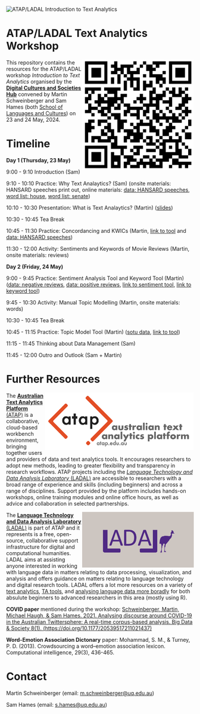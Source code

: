 ![ATAP/LADAL *Introduction to Text Analytics*](https://slcladal.github.io/images/uq1.jpg)


# ATAP/LADAL Text Analytics Workshop

<img align="right" width="300" src="https://github.com/MartinSchweinberger/TextAnalyticsWorkshop/blob/main/images/qr_ta_ws.png?raw=true">

This repository contains the resources for the ATAP/LADAL workshop *Introduction to Text Analytics* organised by the [**Digital Cultures and Societies Hub**](https://hass.uq.edu.au/Digital-Cultures-and-Societies) convened by Martin Schweinberger and Sam Hames (both [School of Languages and Cultures](https://languages-cultures.uq.edu.au/)) on 23 and 24 May, 2024.


# Timeline

**Day 1 (Thursday, 23 May)**

9:00 - 9:10 Introduction (Sam)

9:10 - 10:10 Practice: Why Text Analaytics? (Sam) (onsite materials: HANSARD speeches print out, online materials: [data: HANSARD speeches](https://github.com/MartinSchweinberger/TextAnalyticsWorkshop/raw/main/data/hansard_speeches.zip), [word list: house](https://github.com/MartinSchweinberger/TextAnalyticsWorkshop/raw/main/data/house.csv), [word list: senate](https://github.com/MartinSchweinberger/TextAnalyticsWorkshop/raw/main/data/senate.csv))

10:10 - 10:30 Presentation: What is Text Analaytics? (Martin) ([slides](https://github.com/MartinSchweinberger/TextAnalyticsWorkshop/raw/main/DCS_TextAnalytics.pdf))

10:30 - 10:45 Tea Break 

10:45 - 11:30 Practice: Concordancing and KWICs (Martin, [link to tool](https://binderhub.atap-binder.cloud.edu.au/v2/gh/SLCLADAL/interactive-notebooks-environment/main?urlpath=git-pull%3Frepo%3Dhttps%253A%252F%252Fgithub.com%252FSLCLADAL%252Finteractive-notebooks%26urlpath%3Dlab%252Ftree%252Finteractive-notebooks%252Fnotebooks%252Fkwictool.ipynb%26branch%3Dmain) and [data: HANSARD speeches](https://github.com/MartinSchweinberger/TextAnalyticsWorkshop/raw/main/data/hansard_speeches.zip))

11:30 - 12:00 Activity: Sentiments and Keywords of Movie Reviews (Martin, onsite materials: reviews) 

**Day 2 (Friday, 24 May)**

9:00 - 9:45 Practice: Sentiment Analysis Tool and Keyword Tool (Martin) ([data: negative reviews](https://github.com/MartinSchweinberger/TextAnalyticsWorkshop/raw/main/data/reviews_neg.zip), [data: positive reviews](https://github.com/MartinSchweinberger/TextAnalyticsWorkshop/raw/main/data/reviews_pos.zip), [link to sentiment tool](https://binderhub.atap-binder.cloud.edu.au/v2/gh/SLCLADAL/interactive-notebooks-environment/main?urlpath=git-pull%3Frepo%3Dhttps%253A%252F%252Fgithub.com%252FSLCLADAL%252Finteractive-notebooks%26urlpath%3Dlab%252Ftree%252Finteractive-notebooks%252Fnotebooks%252Fsentool.ipynb%26branch%3Dmain), [link to keyword tool](https://binderhub.atap-binder.cloud.edu.au/v2/gh/SLCLADAL/interactive-notebooks-environment/main?urlpath=git-pull%3Frepo%3Dhttps%253A%252F%252Fgithub.com%252FSLCLADAL%252Finteractive-notebooks%26urlpath%3Dlab%252Ftree%252Finteractive-notebooks%252Fnotebooks%252Fkeytool.ipynb%26branch%3Dmain))

9:45 - 10:30 Activity: Manual Topic Modelling (Martin, onsite materials: words)

10:30 - 10:45 Tea Break 

10:45 - 11:15 Practice: Topic Model Tool (Martin) ([sotu data](https://github.com/MartinSchweinberger/TextAnalyticsWorkshop/raw/main/data/sotu.zip), [link to tool](https://binderhub.atap-binder.cloud.edu.au/v2/gh/SLCLADAL/interactive-notebooks-environment/main?urlpath=git-pull%3Frepo%3Dhttps%253A%252F%252Fgithub.com%252FSLCLADAL%252Finteractive-notebooks%26urlpath%3Dlab%252Ftree%252Finteractive-notebooks%252Fnotebooks%252Ftopictool.ipynb%26branch%3Dmain))

11:15 - 11:45 Thinking about Data Management (Sam) 

11:45 - 12:00 Outro and Outlook (Sam + Martin)

# Further Resources

<img align="right" width="400" src="https://github.com/MartinSchweinberger/TextAnalyticsWorkshop/blob/main/images/ATAPlogo.png?raw=true">

The [**Australian Text Analytics Platform** (ATAP)](https://www.atap.edu.au/) is a collaborative, cloud-based workbench environment, bringing together users and providers of data and text analytics tools. It encourages researchers to adopt new methods, leading to greater flexibility and transparency in research workflows. ATAP projects including the [*Language Technology and Data Analysis Laboratory* (LADAL)]([ladal.edu.au](https://ladal.edu.au/)) are accessible to researchers with a broad range of experience and skills (including beginners) and across a range of disciplines. Support provided by the platform includes hands-on workshops, online training modules and online office hours, as well as advice and collaboration in selected partnerships.

<img align="right" width="300" src="https://github.com/MartinSchweinberger/TextAnalyticsWorkshop/blob/main/images/LADAL Grey background.png?raw=true">

The [**Language Technology and Data Analysis Laboratory** (LADAL)](https://ladal.edu.au/) is part of ATAP and it represents is a free, open-source, collaborative support infrastructure for digital and computational humanities. LADAL aims at assisting anyone interested in working with language data in matters relating to data processing, visualization, and analysis and offers guidance on matters relating to language technology and digital research tools. LADAL offers a lot more resources on a variety of [text analytics](https://ladal.edu.au/tutorials.html#5_Text_Analytics), [TA tools](https://ladal.edu.au/tools.html), and [analysing language data more boradly](https://ladal.edu.au/tutorials.html) for both absulute beginners to advanced researchers in this area (mostly using R). 

**COVID paper** mentioned during the workshop: [Schweinberger, Martin, Michael Haugh, & Sam Hames. 2021. Analysing discourse around COVID-19 in the Australian Twittersphere: A real-time corpus-based analysis. Big Data & Society 8(1). (https://doi.org/10.1177/20539517211021437)](https://journals.sagepub.com/doi/full/10.1177/20539517211021437)

**Word-Emotion Association Dictonary** paper: Mohammad, S. M., & Turney, P. D. (2013). Crowdsourcing a word–emotion association lexicon. Computational intelligence, 29(3), 436-465.

# Contact

Martin Schweinberger (email: m.schweinberger@uq.edu.au)

Sam Hames (email: s.hames@uq.edu.au)




